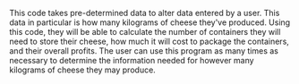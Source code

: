 This code takes pre-determined data to alter data entered by a user. This data in particular is how many kilograms of cheese they've produced. Using this code, they will be able to calculate the number of containers they will need to store their cheese, how much it will cost to package the containers, and their overall profits. The user can use this program as many times as necessary to determine the information needed for however many kilograms of cheese they may produce.

